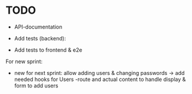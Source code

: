# TODO

- API-documentation

- Add tests (backend):

- Add tests to frontend & e2e



For new sprint:
- new for next sprint: allow adding users & changing passwords
-> add needed hooks for Users -route and actual content to handle display & form to add users

